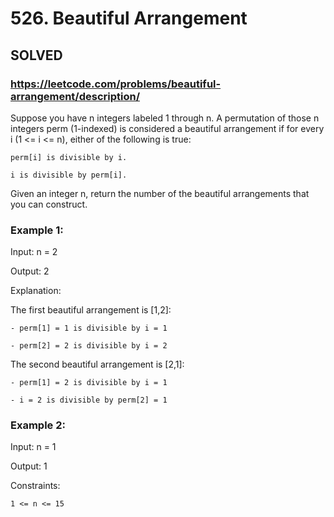 # 526. Beautiful Arrangement

## SOLVED
### https://leetcode.com/problems/beautiful-arrangement/description/
Suppose you have n integers labeled 1 through n. A permutation of those n integers perm (1-indexed) is considered a beautiful arrangement if for every i (1 <= i <= n), either of the following is true:





	perm[i] is divisible by i.

	i is divisible by perm[i].





Given an integer n, return the number of the beautiful arrangements that you can construct.





### Example 1:





Input: n = 2


Output: 2



Explanation: 

The first beautiful arrangement is [1,2]:

    - perm[1] = 1 is divisible by i = 1

    - perm[2] = 2 is divisible by i = 2

The second beautiful arrangement is [2,1]:

    - perm[1] = 2 is divisible by i = 1

    - i = 2 is divisible by perm[2] = 1





### Example 2:





Input: n = 1


Output: 1







Constraints:





	1 <= n <= 15



